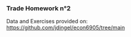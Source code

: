 ### Trade Homework n°2

Data and Exercises provided on: https://github.com/jdingel/econ6905/tree/main
